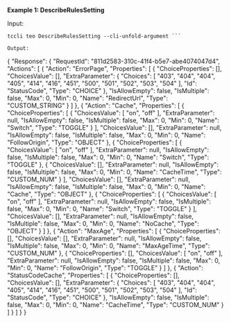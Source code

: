 **Example 1: DescribeRulesSetting**



Input: 

```
tccli teo DescribeRulesSetting --cli-unfold-argument ```

Output: 
```
{
    "Response": {
        "RequestId": "811d2583-310c-41f4-b5e7-abe4074047d4",
        "Actions": [
            {
                "Action": "ErrorPage",
                "Properties": [
                    {
                        "ChoiceProperties": [],
                        "ChoicesValue": [],
                        "ExtraParameter": {
                            "Choices": [
                                "403",
                                "404",
                                "404",
                                "405",
                                "414",
                                "416",
                                "451",
                                "500",
                                "501",
                                "502",
                                "503",
                                "504"
                            ],
                            "Id": "StatusCode",
                            "Type": "CHOICE"
                        },
                        "IsAllowEmpty": false,
                        "IsMultiple": false,
                        "Max": 0,
                        "Min": 0,
                        "Name": "RedirectUrl",
                        "Type": "CUSTOM_STRING"
                    }
                ]
            },
            {
                "Action": "Cache",
                "Properties": [
                    {
                        "ChoiceProperties": [
                            {
                                "ChoicesValue": [
                                    "on",
                                    "off"
                                ],
                                "ExtraParameter": null,
                                "IsAllowEmpty": false,
                                "IsMultiple": false,
                                "Max": 0,
                                "Min": 0,
                                "Name": "Switch",
                                "Type": "TOGGLE"
                            }
                        ],
                        "ChoicesValue": [],
                        "ExtraParameter": null,
                        "IsAllowEmpty": false,
                        "IsMultiple": false,
                        "Max": 0,
                        "Min": 0,
                        "Name": "FollowOrigin",
                        "Type": "OBJECT"
                    },
                    {
                        "ChoiceProperties": [
                            {
                                "ChoicesValue": [
                                    "on",
                                    "off"
                                ],
                                "ExtraParameter": null,
                                "IsAllowEmpty": false,
                                "IsMultiple": false,
                                "Max": 0,
                                "Min": 0,
                                "Name": "Switch",
                                "Type": "TOGGLE"
                            },
                            {
                                "ChoicesValue": [],
                                "ExtraParameter": null,
                                "IsAllowEmpty": false,
                                "IsMultiple": false,
                                "Max": 0,
                                "Min": 0,
                                "Name": "CacheTime",
                                "Type": "CUSTOM_NUM"
                            }
                        ],
                        "ChoicesValue": [],
                        "ExtraParameter": null,
                        "IsAllowEmpty": false,
                        "IsMultiple": false,
                        "Max": 0,
                        "Min": 0,
                        "Name": "Cache",
                        "Type": "OBJECT"
                    },
                    {
                        "ChoiceProperties": [
                            {
                                "ChoicesValue": [
                                    "on",
                                    "off"
                                ],
                                "ExtraParameter": null,
                                "IsAllowEmpty": false,
                                "IsMultiple": false,
                                "Max": 0,
                                "Min": 0,
                                "Name": "Switch",
                                "Type": "TOGGLE"
                            }
                        ],
                        "ChoicesValue": [],
                        "ExtraParameter": null,
                        "IsAllowEmpty": false,
                        "IsMultiple": false,
                        "Max": 0,
                        "Min": 0,
                        "Name": "NoCache",
                        "Type": "OBJECT"
                    }
                ]
            },
            {
                "Action": "MaxAge",
                "Properties": [
                    {
                        "ChoiceProperties": [],
                        "ChoicesValue": [],
                        "ExtraParameter": null,
                        "IsAllowEmpty": false,
                        "IsMultiple": false,
                        "Max": 0,
                        "Min": 0,
                        "Name": "MaxAgeTime",
                        "Type": "CUSTOM_NUM"
                    },
                    {
                        "ChoiceProperties": [],
                        "ChoicesValue": [
                            "on",
                            "off"
                        ],
                        "ExtraParameter": null,
                        "IsAllowEmpty": false,
                        "IsMultiple": false,
                        "Max": 0,
                        "Min": 0,
                        "Name": "FollowOrigin",
                        "Type": "TOGGLE"
                    }
                ]
            },
            {
                "Action": "StatusCodeCache",
                "Properties": [
                    {
                        "ChoiceProperties": [],
                        "ChoicesValue": [],
                        "ExtraParameter": {
                            "Choices": [
                                "403",
                                "404",
                                "404",
                                "405",
                                "414",
                                "416",
                                "451",
                                "500",
                                "501",
                                "502",
                                "503",
                                "504"
                            ],
                            "Id": "StatusCode",
                            "Type": "CHOICE"
                        },
                        "IsAllowEmpty": false,
                        "IsMultiple": false,
                        "Max": 0,
                        "Min": 0,
                        "Name": "CacheTime",
                        "Type": "CUSTOM_NUM"
                    }
                ]
            }
        ]
    }
}
```

